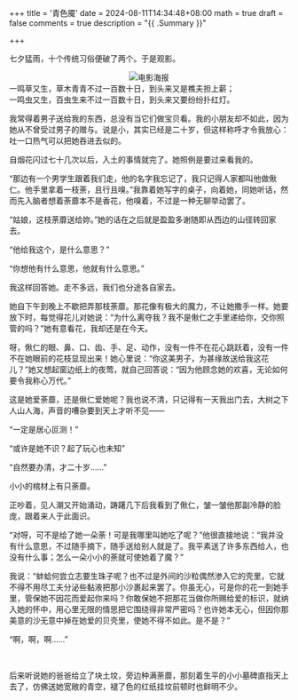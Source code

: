 +++
title = '青色魇'
date = 2024-08-11T14:34:48+08:00
math = true 
draft = false
comments = true
description = "{{ .Summary }}"

+++

七夕猛雨，十个传统习俗便破了两个。于是观影。

<div style="display: flex; justify-content: center;">
  <img src="/images/白蛇 浮生.png" alt="电影海报" class="img-apple">
</div>
一鸣草又生，草木青青不过一百数十日，到头来又是樵夫担上薪；</br>
一鸣虫又生，百虫生来不过一百数十日，到头来又要纷纷扑红灯。</br>

我常得着男子送给我的东西，总没有当它们做宝贝看。我的小朋友却不如此，因为她从不曾受过男子的赠与。说是小，其实已经是二十岁，但这样称呼才令我放心：吐一口热气可以把她吞进去似的。

自烟花闪过七十几次以后，入土的事情就完了。她照例是要过来看我的。

“那边有一个男学生跟着我们走，他的名字我忘记了，我只记得人家都叫他做偢仁。他手里拿着一枝荼，且行且嗅。”我靠着她写字的桌子，向着她，同她听话，然而先入脑者想着荼蘼本不是香花，他嗅着，不过是一种无聊举动罢了。

“姑娘，这枝荼蘼送给妳。”她的话在之后就是盈盈多谢随即从西边的山径转回家去。

“他给我这个，是什么意思？”

“你想他有什么意思，他就有什么意思。”

我这样回答她。走不多远，我们也分途各自家去。

她自下午到晚上不歇把弄那枝荼蘼。那花像有极大的魔力，不让她撒手一样。她要放下时，每觉得花儿对她说：“为什么离夺我？我不是偢仁之手里递给你，交你照管的吗？”她有意看花，我却还是在今天。

呀，偢仁的眼、鼻、口、齿、手、足、动作，没有一件不在花心跳跃着，没有一件不在她眼前的花枝显现出来！她心里说：“你这美男子，为甚缘故送给我这花儿？”她又想起窗边纸上的夜莺，就自己回答说：“因为他顾念她的欢喜，无论如何要令我称心万代。”



这是她爱荼蘼，还是偢仁爱她呢？我也说不清，只记得有一天我出门去，大树之下人山人海，声音的嘈杂要到天上才听不见——

“一定是居心叵测！”

“或许是她不识？起了玩心也未知”

“自然要办清，才二十岁……”



小小的棺材上有只荼蘼。

正吵着，见人潮又开始涌动，踌躇几下后我看到了偢仁，皱一皱他那副冷静的脸庞，跟着来人于此面识。

“对呀，可不是给了她一朵荼！可是我哪里叫她吃了呢？”他很直接地说：“我并没有什么意思，不过随手摘下，随手送给别人就是了。我平素送了许多东西给人，也没有什么事；怎么一朵小小的荼就可使她着了魔？”

我说：“蚌蛤何尝立志要生珠子呢？也不过是外间的沙粒偶然渗入它的壳里，它就不得不用尽工夫分泌些黏液把那小沙裹起来罢了。你虽无心，可是你的花一到她手里，管保她不因花而爱起你来吗？你敢保她不把那花当做你所赐给爱的标识，就纳入她的怀中，用心里无限的情思把它围绕得非常严密吗？也许她本无心，但因你那美意的沙无意中掉在她爱的贝壳里，使她不得不如此。是不是？”

“啊，啊，啊……”

</br>

后来听说她的爸爸给立了块土坟，旁边种满荼蘼，那刻着生平的小小墓碑直指天上去了，仿佛送她宽敞的青空，褪了色的红纸挂坟前顿时也鲜明不少。

